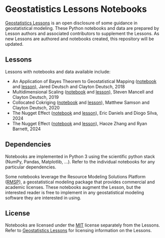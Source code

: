 # Geostatistics Lessons Notebooks

[Geostatistics Lessons](http://geostatisticslessons.com/) is an open disclosure of some guidance in geostatistical modeling. These Python notebooks and data are prepared by Lesson authors and associated contributors to supplement the Lessons. As new Lessons are authored and notebooks created, this repository will be updated.

## Lessons

Lessons with notebooks and data available include:

* An Application of Bayes Theorem to Geostatistical Mapping ([notebook](notebooks/bayesmapping/bayesmapping.ipynb) and [lesson](http://geostatisticslessons.com/lessons/bayesmapping)), Jared Deutsch and Clayton Deutsch, 2018
* Multidimensional Scaling ([notebook](notebooks/mds/mds.ipynb) and [lesson](http://geostatisticslessons.com/lessons/mds)), Steven Mancell and Clayton Deutsch, 2019
* Collocated Cokriging ([notebook](notebooks/collocatedcokriging/collocatedcokriging.ipynb) and [lesson](http://geostatisticslessons.com/lessons/collocatedcokriging)), Matthew Samson and Clayton Deutsch, 2020
* The Nugget Effect ([notebook](notebooks/nuggeteffect/nuggeteffect.ipynb) and [lesson](http://geostatisticslessons.com/lessons/nuggeteffect)), Eric Daniels and Diogo Silva, 2024
* The Nugget Effect ([notebook](notebooks/pairwiserelative/pairwiserelative.ipynb) and [lesson](http://geostatisticslessons.com/lessons/pairwiserelative)), Haoze Zhang and Ryan Barnett, 2024

## Dependencies

Notebooks are implemented in Python 3 using the scientific python stack (NumPy, Pandas, Matplotlib, ...). Refer to the individual notebooks for any particular dependencies.

Some notebooks leverage the Resource Modeling Solutions Platform ([RMSP](https://resourcemodelingsolutions.com/rmsp)), a geostatistical modeling package that provides commercial and academic licenses. These notebooks augment the Lesson, but the interested reader is free to implement in any geostatistical modeling software they are interested in using.

## License

Notebooks are licensed under the [MIT](LICENSE) license separately from the Lessons. Refer to [Geostatistics Lessons](http://geostatisticslessons.com/) for licensing information on the Lessons.
